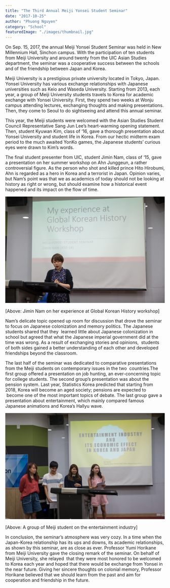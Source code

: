 ```yaml
---
title: "The Third Annual Meiji Yonsei Student Seminar"
date: "2017-10-25"
author: "Phuong Nguyen"
category: "School"
featuredImage: "./images/thumbnail.jpg"
---
```


On Sep. 15, 2017, the annual Meiji Yonsei Student Seminar was held in New Millennium Hall, Sinchon campus. With the participation of ten students from Meiji University and around twenty from the UIC Asian Studies department, the seminar was a cooperative success between the schools and of the friendship between Japan and Korea.

Meiji University is a prestigious private university located in Tokyo, Japan. Yonsei University has various exchange relationships with Japanese universities such as Keio and Waseda University. Starting from 2013, each year, a group of Meiji University students travels to Korea for academic exchange with Yonsei University. First, they spend two weeks at Wonju campus attending lectures, exchanging thoughts and making presentations. Then, they come to Seoul to do sightseeing and attend this annual seminar.

This year, the Meiji students were welcomed with the Asian Studies Student Council Representative Sang Jun Lee’s heart-warming opening statement. Then, student Kyuwan Kim, class of ‘16, gave a thorough presentation about Yonsei University and student life in Korea. From our hectic midterm exam period to the much awaited YonKo games, the Japanese students’ curious eyes were drawn to Kim’s words.

The final student presenter from UIC, student Jimin Nam, class of ‘15, gave a presentation on her summer workshop on Ahn Junggeun, a rather controversial figure. As the person who shot and killed prince Hito Hirobumi, Ahn is regarded as a hero in Korea and a terrorist in Japan. Opinion varies, but Nam’s point was that we as academics of today should not be looking at history as right or wrong, but should examine how a historical event happened and its impact on the flow of time.

![yDm3bdRc85t KI4SeHJ6MLB2oYCHKIRpry1tjBC7H8OTOF7GPMfaHNttRsXm4i8kaBDQdws2048](./images/yDm3bdRc85t-KI4SeHJ6MLB2oYCHKIRpry1tjBC7H8OTOF7GPMfaHNttRsXm4i8kaBDQdws2048.jpg)

\[Above: Jimin Nam on her experience at Global Korean History workshop\]

Nam’s delicate topic opened up room for discussion that drove the seminar to focus on Japanese colonization and memory politics. The Japanese students shared that they  learned little about Japanese colonization in school but agreed that what the Japanese imperial government did at the time was wrong. As a result of exchanging stories and opinions,  students of both sides gained a better understanding of each other and developed friendships beyond the classroom.

The last half of the seminar was dedicated to comparative presentations from the Meiji students on contemporary issues in the two  countries.The first group offered a presentation on job hunting, an ever-concerning topic for college students. The second group’s presentation was about the pension system. Last year, Statistics Korea predicted that starting from 2018, Korea will become an aged society; pensions are expected to  become one of the most important topics of debate. The last group gave a presentation about entertainment, which mainly compared famous Japanese animations and Korea’s Hallyu wave.

![apfEOs8d0CPKx4 DCSzphHhWM zXubs1875ERpBDUsAk763i0kvdhL4Yyv619T7yKoIEfgs2048](./images/apfEOs8d0CPKx4-DCSzphHhWM_zXubs1875ERpBDUsAk763i0kvdhL4Yyv619T7yKoIEfgs2048.jpg)

\[Above: A group of Meiji student on the entertainment industry\]

In conclusion, the seminar’s atmosphere was very cozy. In a time when the Japan-Korea relationship has its ups and downs, its academic relationships, as shown by this seminar, are as close as ever. Professor Yumi Horikane from Meiji University gave the closing remark of the seminar. On behalf of Meiji University, she relayed  that they were most honored to be welcomed to Korea each year and hoped that there would be exchange from Yonsei in the near future. Giving her sincere thoughts on colonial memory, Professor Horikane believed that we should learn from the past and aim for cooperation and friendship in the future.
